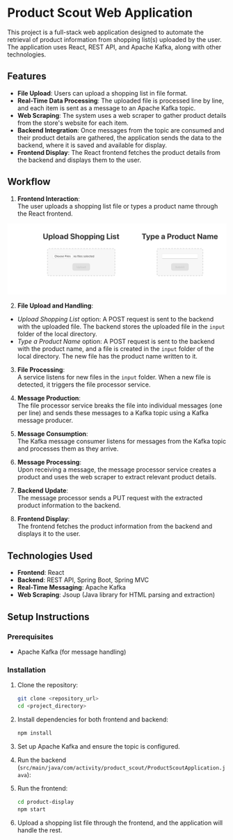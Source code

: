 
# Product Scout Web Application

This project is a full-stack web application designed to automate the retrieval of product information from shopping list(s) uploaded by the user. The application uses React, REST API, and Apache Kafka, along with other technologies.

## Features

- **File Upload**: Users can upload a shopping list in file format.
- **Real-Time Data Processing**: The uploaded file is processed line by line, and each item is sent as a message to an Apache Kafka topic.
- **Web Scraping**: The system uses a web scraper to gather product details from the store's website for each item.
- **Backend Integration**: Once messages from the topic are consumed and their product details are gathered, the application sends the data to the backend, where it is saved and available for display.
- **Frontend Display**: The React frontend fetches the product details from the backend and displays them to the user.

## Workflow

1. **Frontend Interaction**:  
   The user uploads a shopping list file or types a product name through the React frontend. 
<img src="images/frontend-submit.png" alt="drawing" width="550"/>

2. **File Upload and Handling**:  
* _Upload Shopping List_ option: A POST request is sent to the backend with the uploaded file. The backend stores the uploaded file in the `input` folder of the local directory.
* _Type a Product Name_ option: A POST request is sent to the backend with the product name, and a file is created in the `input` folder of the local directory. The new file has the product name written to it.

3. **File Processing**:  
   A service listens for new files in the `input` folder. When a new file is detected, it triggers the file processor service.

4. **Message Production**:  
   The file processor service breaks the file into individual messages (one per line) and sends these messages to a Kafka topic using a Kafka message producer.

5. **Message Consumption**:  
   The Kafka message consumer listens for messages from the Kafka topic and processes them as they arrive.

6. **Message Processing**:  
   Upon receiving a message, the message processor service creates a product and uses the web scraper to extract relevant product details.

7. **Backend Update**:  
   The message processor sends a PUT request with the extracted product information to the backend.

8. **Frontend Display**:  
   The frontend fetches the product information from the backend and displays it to the user.

## Technologies Used

- **Frontend**: React
- **Backend**: REST API, Spring Boot, Spring MVC
- **Real-Time Messaging**: Apache Kafka
- **Web Scraping**: Jsoup (Java library for HTML parsing and extraction)

## Setup Instructions

### Prerequisites

- Apache Kafka (for message handling)

### Installation

1. Clone the repository:
   ```bash
   git clone <repository_url>
   cd <project_directory>
   ```

2. Install dependencies for both frontend and backend:
   ```bash
   npm install
   ```

3. Set up Apache Kafka and ensure the topic is configured.

4. Run the backend (`src/main/java/com/activity/product_scout/ProductScoutApplication.java`):

5. Run the frontend:
   ```bash
   cd product-display
   npm start
   ```

6. Upload a shopping list file through the frontend, and the application will handle the rest.
